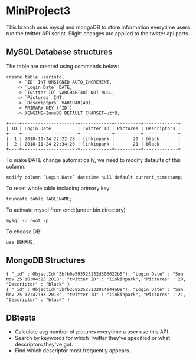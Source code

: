 # MiniProject3
This branch uses mysql and mongoDB to store information everytime users run the twitter API script. Slight changes are applied to the twitter api parts.
## MySQL Database structures
The table are created using commands below:
```
create table userinfo(
    -> `ID` INT UNSIGNED AUTO_INCREMENT,
    -> `Login Date` DATE,
    -> `Twitter ID` VARCHAR(40) NOT NULL,
    -> `Pictures` INT,
    -> `Descriptprs` VARCHAR(40),
    -> PRIMARY KEY (`ID`)
    -> )ENGINE=InnoDB DEFAULT CHARSET=utf8;
```
```
+----+---------------------+------------+----------+-------------+
| ID | Login Date          | Twitter ID | Pictures | Descriptors |
+----+---------------------+------------+----------+-------------+
|  1 | 2018-11-24 22:22:28 | linkinpark |       21 | black       |
|  2 | 2018-11-24 22:34:26 | linkinpark |       21 | black       |
+----+---------------------+------------+----------+-------------+
```
To make DATE change automatically, we need to modify defaults of this column:
```
modify column `Login Date` datetime null default current_timestamp;
```
To reset whole table including primary key:
```
truncate table TABLENAME;
```
To activate mysql from cmd:(under bin directory)
```
mysql -u root -p
```
To choose DB:
```
use DBNAME;
```
## MongoDB Structures
```
{ "_id" : ObjectId("5bfb0e593523132d306622b5"), "Login Date" : "Sun Nov 25 16:04:25 2018", "twitter ID" : "linkinpark", "Pictures" : 20, "Descriptor" : "black" }
{ "_id" : ObjectId("5bfb26853523132014e44a09"), "Login Date" : "Sun Nov 25 17:47:33 2018", "twitter ID" : "linkinpark", "Pictures" : 21, "Descriptor" : "black" }
```
## DBtests
* Calculate avg number of pictures everytime a user use this API.
* Search by keywords for which Twitter they've specified or what descriptors they've got.
* Find which descriptor most frequently appears.

